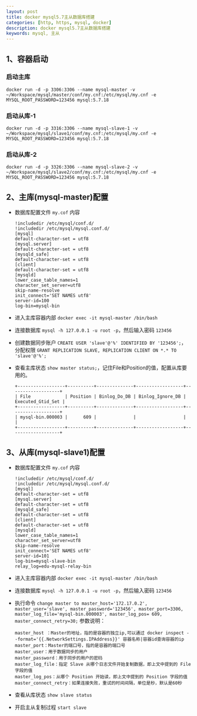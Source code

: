 ```yaml
---
layout: post
title: docker mysql5.7主从数据库搭建
categories: [http, https, mysql, docker]
description: docker mysql5.7主从数据库搭建
keywords: mysql, 主从
---
```



## 1、容器启动

### 启动主库
```
docker run -d -p 3306:3306 --name mysql-master -v ~/Workspace/mysql/master/conf/my.cnf:/etc/mysql/my.cnf -e MYSQL_ROOT_PASSWORD=123456 mysql:5.7.18
```

### 启动从库-1
```
docker run -d -p 3316:3306 --name mysql-slave-1 -v ~/Workspace/mysql/slave1/conf/my.cnf:/etc/mysql/my.cnf -e MYSQL_ROOT_PASSWORD=123456 mysql:5.7.18
```

### 启动从库-2
```
docker run -d -p 3326:3306 --name mysql-slave-2 -v ~/Workspace/mysql/slave2/conf/my.cnf:/etc/mysql/my.cnf -e MYSQL_ROOT_PASSWORD=123456 mysql:5.7.18
```

## 2、主库(mysql-master)配置

- 数据库配置文件 `my.cof` 内容

	```
	!includedir /etc/mysql/conf.d/
	!includedir /etc/mysql/mysql.conf.d/
	[mysql]
	default-character-set = utf8
	[mysql.server]
	default-character-set = utf8
	[mysqld_safe]
	default-character-set = utf8
	[client]
	default-character-set = utf8
	[mysqld]
	lower_case_table_names=1
	character_set_server=utf8
	skip-name-resolve
	init_connect='SET NAMES utf8'
	server-id=100
	log-bin=mysql-bin

	```

- 进入主库容器内部 `docker exec -it mysql-master /bin/bash`
- 连接数据库 `mysql -h 127.0.0.1 -u root -p`，然后输入密码 `123456`
- 创建数据同步账户 `CREATE USER 'slave'@'%' IDENTIFIED BY '123456';`， 分配权限 `GRANT REPLICATION SLAVE, REPLICATION CLIENT ON *.* TO 'slave'@'%';`
- 查看主库状态 `show master status;`，记住File和Position的值，配置从库要用的。

	```
	+------------------+----------+--------------+------------------+-------------------+
	| File             | Position | Binlog_Do_DB | Binlog_Ignore_DB | Executed_Gtid_Set |
	+------------------+----------+--------------+------------------+-------------------+
	| mysql-bin.000003 |      609 |              |                  |                   |
	+------------------+----------+--------------+------------------+-------------------+
	```

## 3、从库(mysql-slave1)配置

- 数据库配置文件 `my.cof` 内容

	```
	!includedir /etc/mysql/conf.d/
	!includedir /etc/mysql/mysql.conf.d/
	[mysql]
	default-character-set = utf8
	[mysql.server]
	default-character-set = utf8
	[mysqld_safe]
	default-character-set = utf8
	[client]
	default-character-set = utf8
	[mysqld]
	lower_case_table_names=1
	character_set_server=utf8
	skip-name-resolve
	init_connect='SET NAMES utf8'
	server-id=101  
	log-bin=mysql-slave-bin   
	relay_log=edu-mysql-relay-bin
	```

- 进入主库容器内部 `docker exec -it mysql-master /bin/bash`
- 连接数据库 `mysql -h 127.0.0.1 -u root -p`，然后输入密码 `123456`
- 执行命令 `change master to master_host='172.17.0.2', master_user='slave', master_password='123456', master_port=3306, master_log_file='mysql-bin.000003', master_log_pos= 609, master_connect_retry=30;` 参数说明：

	```
	master_host ：Master的地址，指的是容器的独立ip,可以通过 docker inspect --format='{{.NetworkSettings.IPAddress}}' 容器名称|容器id查询容器的ip
	master_port：Master的端口号，指的是容器的端口号
	master_user：用于数据同步的用户
	master_password：用于同步的用户的密码
	master_log_file：指定 Slave 从哪个日志文件开始复制数据，即上文中提到的 File 字段的值
	master_log_pos：从哪个 Position 开始读，即上文中提到的 Position 字段的值
	master_connect_retry：如果连接失败，重试的时间间隔，单位是秒，默认是60秒
	```
- 查看从库状态 `show slave status`
- 开启主从复制过程 `start slave`
